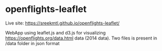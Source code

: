 # openflights-leaflet
Live site: https://sreekmtl.github.io/openflights-leaflet/

WebApp using leaflet.js and d3.js for visualizing https://openflights.org/data.html data (2014 data). Two files is present in /data folder in json format
